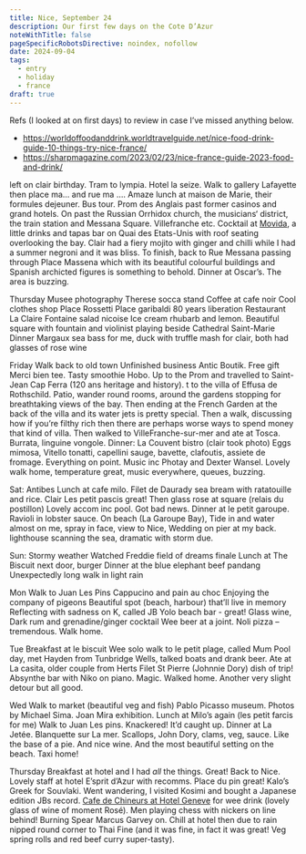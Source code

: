 ```yaml
---
title: Nice, September 24
description: Our first few days on the Cote D’Azur
noteWithTitle: false
pageSpecificRobotsDirective: noindex, nofollow
date: 2024-09-04
tags:
  - entry
  - holiday
  - france
draft: true
---
```

Refs (I looked at on first days) to review in case I’ve missed anything below.
- https://worldoffoodanddrink.worldtravelguide.net/nice-food-drink-guide-10-things-try-nice-france/
- https://sharpmagazine.com/2023/02/23/nice-france-guide-2023-food-and-drink/

left on clair birthday. Tram to lympia. Hotel la seize. Walk to gallery Lafayette then place ma… and rue ma …. Amaze lunch at maison de Marie, their formules dejeuner. Bus tour. Prom des Anglais past former casinos and grand hotels. On past the Russian Orrhidox church, the musicians‘ district, the train station and Messana Square. Villefranche etc. Cocktail at [Movida](https://www.movida.today/en/), a little drinks and tapas bar on Quai des Etats-Unis with roof seating overlooking the bay. Clair had a fiery mojito with ginger and chilli while I had a summer negroni and it was bliss. To finish, back to Rue Messana passing through Place Massena which with its beautiful colourful buildings and Spanish archicted figures is something to behold. Dinner at Oscar’s. The area is buzzing. 

Thursday
Musee photography
Therese socca stand
Coffee at cafe noir
Cool clothes shop 
Place Rossetti 
Place garibaldi 80 years liberation
Restaurant La Claire Fontaine salad nicoise
Ice cream rhubarb and lemon. Beautiful square with fountain and violinist playing beside Cathedral Saint-Marie
Dinner Margaux sea bass for me, duck with truffle mash for clair, both had glasses of rose wine

Friday
Walk back to old town 
Unfinished business Antic Boutik. Free gift Merci bien tee. Tasty smoothie Hobo. Up to the Prom and travelled to Saint-Jean Cap Ferra (120 ans heritage and history). t to the villa of Effusa de Rothschild. Patio, wander round rooms, around the gardens stopping for breathtaking views of the bay. Then ending at the French Garden at the back of the villa and its water jets is pretty special. Then a walk, discussing how if you’re filthy rich then there are perhaps worse ways to spend money that kind of villa. Then walked to VilleFranche-sur-mer and ate at Tosca. Burrata, linguine vongole.
Dinner: La Couvent bistro (clair took photo)
Eggs mimosa, Vitello tonatti, capellini sauge, bavette, clafoutis, assiete de fromage. Everything on point. Music inc Photay and Dexter Wansel. Lovely walk home, temperature great, music everywhere, queues, buzzing. 

Sat: Antibes 
Lunch at cafe milo. Filet de Daurady sea bream with ratatouille and rice. Clair Les petit pascis great! Then glass rose at square (relais du postillon) 
Lovely accom inc pool. 
Got bad news. 
Dinner at le petit garoupe. Ravioli in lobster sauce. On beach (La Garoupe Bay), Tide in and water almost on me, spray in face, view to Nice, Wedding on pier at my back. lighthouse scanning the sea, dramatic with storm due. 

Sun:
Stormy weather
Watched Freddie field of dreams finale
Lunch at The Biscuit next door, burger
Dinner at the blue elephant beef pandang 
Unexpectedly long walk in light rain

Mon
Walk to Juan Les Pins
Cappucino and pain au choc
Enjoying the company of pigeons 
Beautiful spot (beach, harbour) that’ll live in memory 
Reflecting with sadness on K, called JB
Yolo beach bar - great! Glass wine, Dark rum and grenadine/ginger cocktail 
Wee beer at a joint.
Noli pizza – tremendous. Walk home.

Tue
Breakfast at le biscuit
Wee solo walk to le petit plage, called Mum
Pool day, met Hayden from Tunbridge Wells, talked boats and drank beer.
Ate at La casita, older couple from Herts
Filet St Pierre (Johnnie Dory) dish of trip!
Absynthe bar with Niko on piano. Magic. Walked home. Another very slight detour but all good.

Wed
Walk to market (beautiful veg and fish)
Pablo Picasso museum. Photos by Michael Sima. Joan Mira exhibition. 
Lunch at Milo’s again (les petit farcis for me)
Walk to Juan Les pins. Knackered! It’d caught up. 
Dinner at La Jetée. Blanquette sur La mer. Scallops, John Dory, clams, veg, sauce. Like the base of a pie. And nice wine. And the most beautiful setting on the beach. Taxi home!

Thursday 
Breakfast at hotel and I had _all_ the things. Great!
Back to Nice. Lovely staff at hotel E’sprit d’Azur with recomms. 
Place du pin great! Kalo’s Greek for Souvlaki. Went wandering, I visited Kosimi and bought a Japanese edition JBs record. [Cafe de Chineurs at Hotel Geneve](https://www.le-g-chineurs.com/en/bar) for wee drink (lovely glass of wine of moment Rosé). Men playing chess with nickers on line behind! Burning Spear Marcus Garvey on. Chill at hotel then due to rain nipped round corner to Thai Fine (and it was fine, in fact it was great! Veg spring rolls and red beef curry super-tasty). 





